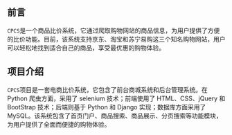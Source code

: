 ## 前言
`CPCS`是一个商品比价系统，它通过爬取购物网站的商品信息，为用户提供了方便的比价功能。目前，该系统支持京东、淘宝和苏宁易购这三个知名购物网站，用户可以轻松地找到适合自己的商品，享受最优惠的购物体验。

## 项目介绍
`CPCS`项目是一套电商比价系统，它包含了前台商城系统和后台管理系统。在 Python 爬虫方面，采用了 selenium 技术；前端使用了 HTML、CSS、jQuery 和 BootStrap 技术；后端则基于 Python 和 Django 实现；数据库方面采用了 MySQL。该系统包含了首页门户、商品搜索、商品展示、分页搜索等功能模块，为用户提供了全面而便捷的购物体验。
